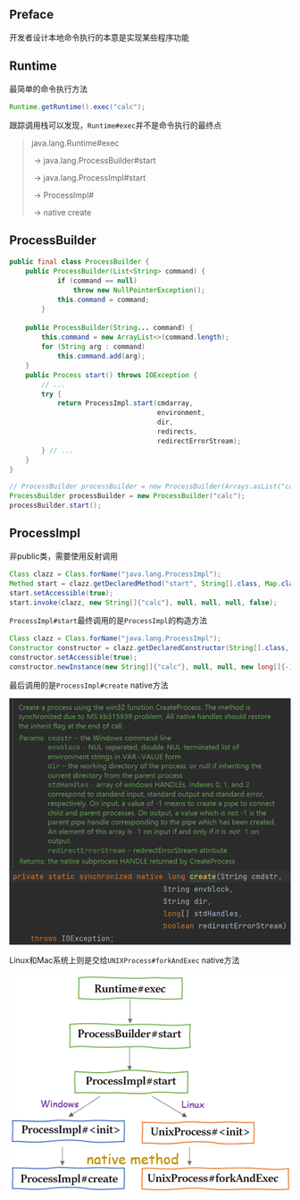 ## Preface

开发者设计本地命令执行的本意是实现某些程序功能

## Runtime

最简单的命令执行方法

```java
Runtime.getRuntime().exec("calc");
```

跟踪调用栈可以发现，`Runtime#exec`并不是命令执行的最终点

> java.lang.Runtime#exec
>
> ​		-> java.lang.ProcessBuilder#start
>
> ​				-> java.lang.ProcessImpl#start
>
> ​					-> ProcessImpl#<init>
>
> ​						-> native create

## ProcessBuilder

```java
public final class ProcessBuilder {
    public ProcessBuilder(List<String> command) {
            if (command == null)
                throw new NullPointerException();
            this.command = command;
        }

    public ProcessBuilder(String... command) {
        this.command = new ArrayList<>(command.length);
        for (String arg : command)
            this.command.add(arg);
    }
    public Process start() throws IOException {
        // ...
        try {
            return ProcessImpl.start(cmdarray,
                                     environment,
                                     dir,
                                     redirects,
                                     redirectErrorStream);
        } // ...
    }
}
```

```java
// ProcessBuilder processBuilder = new ProcessBuilder(Arrays.asList("calc"));
ProcessBuilder processBuilder = new ProcessBuilder("calc");
processBuilder.start();
```

## ProcessImpl

非public类，需要使用反射调用

```java
Class clazz = Class.forName("java.lang.ProcessImpl");
Method start = clazz.getDeclaredMethod("start", String[].class, Map.class, String.class, ProcessBuilder.Redirect[].class, boolean.class);
start.setAccessible(true);
start.invoke(clazz, new String[]{"calc"}, null, null, null, false);
```

`ProcessImpl#start`最终调用的是`ProcessImpl`的构造方法

```java
Class clazz = Class.forName("java.lang.ProcessImpl");
Constructor constructor = clazz.getDeclaredConstructor(String[].class, String.class, String.class, long[].class, boolean.class);
constructor.setAccessible(true);
constructor.newInstance(new String[]{"calc"}, null, null, new long[]{-1,-1,-1}, false);
```

最后调用的是`ProcessImpl#create` native方法

![image-20230506140255428](../.gitbook/assets/image-20230506140255428.png)

Linux和Mac系统上则是交给`UNIXProcess#forkAndExec` native方法

![image-20230921171548250](../.gitbook/assets/image-20230921171548250.png)